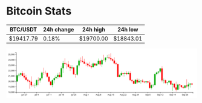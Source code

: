# Bitcoin Stats

BTC/USDT|24h change|24h high|24h low|
|---|---|---|---|
|$19417.79|0.18%|$19700.00|$18843.01|

<img src="./chart.svg">
